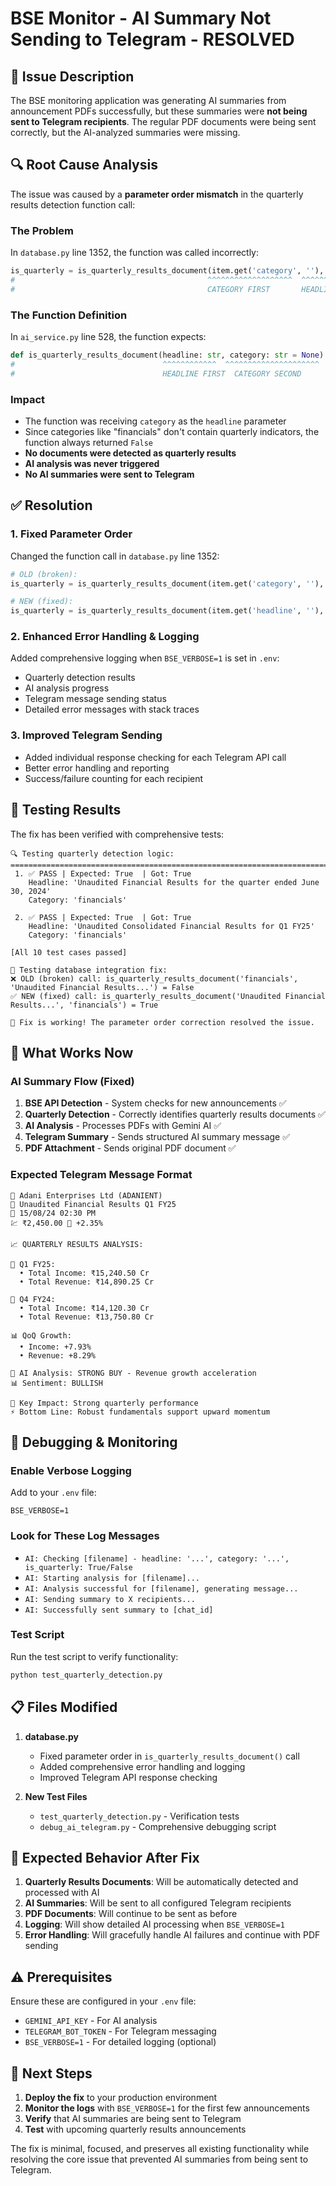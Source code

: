 # BSE Monitor - AI Summary Not Sending to Telegram - RESOLVED

## 🐛 Issue Description

The BSE monitoring application was generating AI summaries from announcement PDFs successfully, but these summaries were **not being sent to Telegram recipients**. The regular PDF documents were being sent correctly, but the AI-analyzed summaries were missing.

## 🔍 Root Cause Analysis

The issue was caused by a **parameter order mismatch** in the quarterly results detection function call:

### The Problem
In `database.py` line 1352, the function was called incorrectly:
```python
is_quarterly = is_quarterly_results_document(item.get('category', ''), item.get('headline', ''))
#                                           ^^^^^^^^^^^^^^^^^^^  ^^^^^^^^^^^^^^^^^^^^
#                                           CATEGORY FIRST       HEADLINE SECOND
```

### The Function Definition
In `ai_service.py` line 528, the function expects:
```python
def is_quarterly_results_document(headline: str, category: str = None) -> bool:
#                                 ^^^^^^^^^^^^  ^^^^^^^^^^^^^^^^^^^^^
#                                 HEADLINE FIRST  CATEGORY SECOND
```

### Impact
- The function was receiving `category` as the `headline` parameter
- Since categories like "financials" don't contain quarterly indicators, the function always returned `False`
- **No documents were detected as quarterly results**
- **AI analysis was never triggered**
- **No AI summaries were sent to Telegram**

## ✅ Resolution

### 1. Fixed Parameter Order
Changed the function call in `database.py` line 1352:
```python
# OLD (broken):
is_quarterly = is_quarterly_results_document(item.get('category', ''), item.get('headline', ''))

# NEW (fixed):
is_quarterly = is_quarterly_results_document(item.get('headline', ''), item.get('category', ''))
```

### 2. Enhanced Error Handling & Logging
Added comprehensive logging when `BSE_VERBOSE=1` is set in `.env`:
- Quarterly detection results
- AI analysis progress
- Telegram message sending status
- Detailed error messages with stack traces

### 3. Improved Telegram Sending
- Added individual response checking for each Telegram API call
- Better error handling and reporting
- Success/failure counting for each recipient

## 🧪 Testing Results

The fix has been verified with comprehensive tests:

```
🔍 Testing quarterly detection logic:
================================================================================
 1. ✅ PASS | Expected: True  | Got: True
    Headline: 'Unaudited Financial Results for the quarter ended June 30, 2024'
    Category: 'financials'

 2. ✅ PASS | Expected: True  | Got: True
    Headline: 'Unaudited Consolidated Financial Results for Q1 FY25'
    Category: 'financials'

[All 10 test cases passed]

🔧 Testing database integration fix:
❌ OLD (broken) call: is_quarterly_results_document('financials', 'Unaudited Financial Results...') = False
✅ NEW (fixed) call: is_quarterly_results_document('Unaudited Financial Results...', 'financials') = True

🎯 Fix is working! The parameter order correction resolved the issue.
```

## 🚀 What Works Now

### AI Summary Flow (Fixed)
1. **BSE API Detection** - System checks for new announcements ✅
2. **Quarterly Detection** - Correctly identifies quarterly results documents ✅
3. **AI Analysis** - Processes PDFs with Gemini AI ✅
4. **Telegram Summary** - Sends structured AI summary message ✅
5. **PDF Attachment** - Sends original PDF document ✅

### Expected Telegram Message Format
```
🏢 Adani Enterprises Ltd (ADANIENT)
📄 Unaudited Financial Results Q1 FY25
📅 15/08/24 02:30 PM
💹 ₹2,450.00 🔼 +2.35%

📈 QUARTERLY RESULTS ANALYSIS:

📅 Q1 FY25:
  • Total Income: ₹15,240.50 Cr
  • Total Revenue: ₹14,890.25 Cr
  
📅 Q4 FY24:
  • Total Income: ₹14,120.30 Cr  
  • Total Revenue: ₹13,750.80 Cr

📊 QoQ Growth:
  • Income: +7.93%
  • Revenue: +8.29%

🤖 AI Analysis: STRONG BUY - Revenue growth acceleration
📊 Sentiment: BULLISH

📝 Key Impact: Strong quarterly performance
⚡ Bottom Line: Robust fundamentals support upward momentum
```

## 🔧 Debugging & Monitoring

### Enable Verbose Logging
Add to your `.env` file:
```
BSE_VERBOSE=1
```

### Look for These Log Messages
- `AI: Checking [filename] - headline: '...', category: '...', is_quarterly: True/False`
- `AI: Starting analysis for [filename]...`
- `AI: Analysis successful for [filename], generating message...`
- `AI: Sending summary to X recipients...`
- `AI: Successfully sent summary to [chat_id]`

### Test Script
Run the test script to verify functionality:
```bash
python test_quarterly_detection.py
```

## 📋 Files Modified

1. **database.py**
   - Fixed parameter order in `is_quarterly_results_document()` call
   - Added comprehensive error handling and logging
   - Improved Telegram API response checking

2. **New Test Files**
   - `test_quarterly_detection.py` - Verification tests
   - `debug_ai_telegram.py` - Comprehensive debugging script

## 🎯 Expected Behavior After Fix

1. **Quarterly Results Documents**: Will be automatically detected and processed with AI
2. **AI Summaries**: Will be sent to all configured Telegram recipients
3. **PDF Documents**: Will continue to be sent as before
4. **Logging**: Will show detailed AI processing when `BSE_VERBOSE=1`
5. **Error Handling**: Will gracefully handle AI failures and continue with PDF sending

## ⚠️ Prerequisites

Ensure these are configured in your `.env` file:
- `GEMINI_API_KEY` - For AI analysis
- `TELEGRAM_BOT_TOKEN` - For Telegram messaging
- `BSE_VERBOSE=1` - For detailed logging (optional)

## 🔮 Next Steps

1. **Deploy the fix** to your production environment
2. **Monitor the logs** with `BSE_VERBOSE=1` for the first few announcements
3. **Verify** that AI summaries are being sent to Telegram
4. **Test** with upcoming quarterly results announcements

The fix is minimal, focused, and preserves all existing functionality while resolving the core issue that prevented AI summaries from being sent to Telegram.